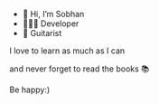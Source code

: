 - 👋 Hi, I’m Sobhan
- 👨🏻‍💻 Developer
- 🎸 Guitarist

I love to learn as much as I can

and never forget to read the books 📚

  Be happy:)
<!---
SobhanSa2007/SobhanSa2007 is a ✨ special ✨ repository because its `README.md` (this file) appears on your GitHub profile.
You can click the Preview link to take a look at your changes.
--->
